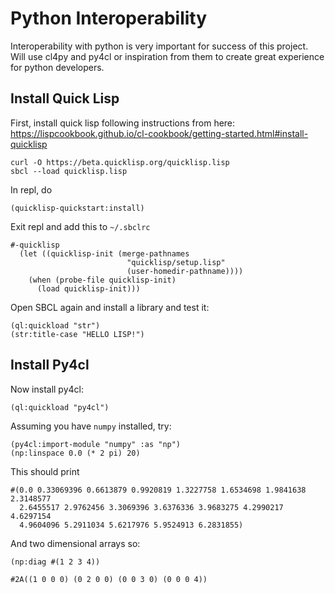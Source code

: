 # Python Interoperability

Interoperability with python is very important for success of this project. Will use cl4py and py4cl or inspiration from them to create great experience for python developers.

## Install Quick Lisp

First, install quick lisp following instructions from here: https://lispcookbook.github.io/cl-cookbook/getting-started.html#install-quicklisp

```
curl -O https://beta.quicklisp.org/quicklisp.lisp
sbcl --load quicklisp.lisp
```

In repl, do

```
(quicklisp-quickstart:install)
```

Exit repl and add this to `~/.sbclrc`

```common_lisp
#-quicklisp
  (let ((quicklisp-init (merge-pathnames
                          "quicklisp/setup.lisp"
                          (user-homedir-pathname))))
    (when (probe-file quicklisp-init)
      (load quicklisp-init)))
```

Open SBCL again and install a library and test it:

```common_lisp
(ql:quickload "str")
(str:title-case "HELLO LISP!")
```

## Install Py4cl

Now install py4cl:

```common_lisp
(ql:quickload "py4cl")
```

Assuming you have `numpy` installed, try:

```common_lisp
(py4cl:import-module "numpy" :as "np")
(np:linspace 0.0 (* 2 pi) 20)
```

This should print

```
#(0.0 0.33069396 0.6613879 0.9920819 1.3227758 1.6534698 1.9841638 2.3148577
  2.6455517 2.9762456 3.3069396 3.6376336 3.9683275 4.2990217 4.6297154
  4.9604096 5.2911034 5.6217976 5.9524913 6.2831855)
```

And two dimensional arrays so:

```
(np:diag #(1 2 3 4))
```

```
#2A((1 0 0 0) (0 2 0 0) (0 0 3 0) (0 0 0 4))
```